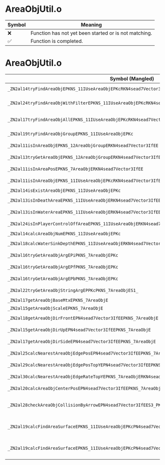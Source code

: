 # AreaObjUtil.o
| Symbol | Meaning 
| ------------- | ------------- 
| :x: | Function has not yet been started or is not matching. 
| :white_check_mark: | Function is completed. 


# AreaObjUtil.o
| Symbol (Mangled) | Symbol (Demangled) | Decompiled? |
| ------------- |  ------------- | ------------- |
| `_ZN2al14tryFindAreaObjEPKNS_11IUseAreaObjEPKcRKN4sead7Vector3IfEE` | `al::tryFindAreaObj(al::IUseAreaObj const*,char const*,sead::Vector3<float> const&)` | :x: |
| `_ZN2al24tryFindAreaObjWithFilterEPKNS_11IUseAreaObjEPKcRKN4sead7Vector3IfEEPNS_17AreaObjFilterBaseE` | `al::tryFindAreaObjWithFilter(al::IUseAreaObj const*,char const*,sead::Vector3<float> const&,al::AreaObjFilterBase *)` | :x: |
| `_ZN2al17tryFindAreaObjAllEPKNS_11IUseAreaObjEPKcRKN4sead7Vector3IfEEPNS_19AreaObjFindCallBackE` | `al::tryFindAreaObjAll(al::IUseAreaObj const*,char const*,sead::Vector3<float> const&,al::AreaObjFindCallBack *)` | :x: |
| `_ZN2al19tryFindAreaObjGroupEPKNS_11IUseAreaObjEPKc` | `al::tryFindAreaObjGroup(al::IUseAreaObj const*,char const*)` | :x: |
| `_ZN2al11isInAreaObjEPKNS_12AreaObjGroupERKN4sead7Vector3IfEE` | `al::isInAreaObj(al::AreaObjGroup const*,sead::Vector3<float> const&)` | :x: |
| `_ZN2al13tryGetAreaObjEPKNS_12AreaObjGroupERKN4sead7Vector3IfEE` | `al::tryGetAreaObj(al::AreaObjGroup const*,sead::Vector3<float> const&)` | :x: |
| `_ZN2al11isInAreaPosEPKNS_7AreaObjERKN4sead7Vector3IfEE` | `al::isInAreaPos(al::AreaObj const*,sead::Vector3<float> const&)` | :x: |
| `_ZN2al11isInAreaObjEPKNS_11IUseAreaObjEPKcRKN4sead7Vector3IfEE` | `al::isInAreaObj(al::IUseAreaObj const*,char const*,sead::Vector3<float> const&)` | :x: |
| `_ZN2al14isExistAreaObjEPKNS_11IUseAreaObjEPKc` | `al::isExistAreaObj(al::IUseAreaObj const*,char const*)` | :x: |
| `_ZN2al13isInDeathAreaEPKNS_11IUseAreaObjERKN4sead7Vector3IfEE` | `al::isInDeathArea(al::IUseAreaObj const*,sead::Vector3<float> const&)` | :x: |
| `_ZN2al13isInWaterAreaEPKNS_11IUseAreaObjERKN4sead7Vector3IfEE` | `al::isInWaterArea(al::IUseAreaObj const*,sead::Vector3<float> const&)` | :x: |
| `_ZN2al24isInPlayerControlOffAreaEPKNS_11IUseAreaObjERKN4sead7Vector3IfEE` | `al::isInPlayerControlOffArea(al::IUseAreaObj const*,sead::Vector3<float> const&)` | :x: |
| `_ZN2al14calcAreaObjNumEPKNS_11IUseAreaObjEPKc` | `al::calcAreaObjNum(al::IUseAreaObj const*,char const*)` | :x: |
| `_ZN2al18calcWaterSinkDepthEPKNS_11IUseAreaObjERKN4sead7Vector3IfEE` | `al::calcWaterSinkDepth(al::IUseAreaObj const*,sead::Vector3<float> const&)` | :x: |
| `_ZN2al16tryGetAreaObjArgEPiPKNS_7AreaObjEPKc` | `al::tryGetAreaObjArg(int *,al::AreaObj const*,char const*)` | :x: |
| `_ZN2al16tryGetAreaObjArgEPfPKNS_7AreaObjEPKc` | `al::tryGetAreaObjArg(float *,al::AreaObj const*,char const*)` | :x: |
| `_ZN2al16tryGetAreaObjArgEPbPKNS_7AreaObjEPKc` | `al::tryGetAreaObjArg(bool *,al::AreaObj const*,char const*)` | :x: |
| `_ZN2al22tryGetAreaObjStringArgEPPKcPKNS_7AreaObjES1_` | `al::tryGetAreaObjStringArg(char const**,al::AreaObj const*,char const*)` | :x: |
| `_ZN2al17getAreaObjBaseMtxEPKNS_7AreaObjE` | `al::getAreaObjBaseMtx(al::AreaObj const*)` | :x: |
| `_ZN2al15getAreaObjScaleEPKNS_7AreaObjE` | `al::getAreaObjScale(al::AreaObj const*)` | :x: |
| `_ZN2al18getAreaObjDirFrontEPN4sead7Vector3IfEEPKNS_7AreaObjE` | `al::getAreaObjDirFront(sead::Vector3<float> *,al::AreaObj const*)` | :x: |
| `_ZN2al15getAreaObjDirUpEPN4sead7Vector3IfEEPKNS_7AreaObjE` | `al::getAreaObjDirUp(sead::Vector3<float> *,al::AreaObj const*)` | :x: |
| `_ZN2al17getAreaObjDirSideEPN4sead7Vector3IfEEPKNS_7AreaObjE` | `al::getAreaObjDirSide(sead::Vector3<float> *,al::AreaObj const*)` | :x: |
| `_ZN2al25calcNearestAreaObjEdgePosEPN4sead7Vector3IfEEPKNS_7AreaObjERKS2_` | `al::calcNearestAreaObjEdgePos(sead::Vector3<float> *,al::AreaObj const*,sead::Vector3<float> const&)` | :x: |
| `_ZN2al29calcNearestAreaObjEdgePosTopYEPN4sead7Vector3IfEEPKNS_7AreaObjERKS2_` | `al::calcNearestAreaObjEdgePosTopY(sead::Vector3<float> *,al::AreaObj const*,sead::Vector3<float> const&)` | :x: |
| `_ZN2al30calcNearestAreaObjEdgeRateTopYEPKNS_7AreaObjERKN4sead7Vector3IfEE` | `al::calcNearestAreaObjEdgeRateTopY(al::AreaObj const*,sead::Vector3<float> const&)` | :x: |
| `_ZN2al20calcAreaObjCenterPosEPN4sead7Vector3IfEEPKNS_7AreaObjE` | `al::calcAreaObjCenterPos(sead::Vector3<float> *,al::AreaObj const*)` | :x: |
| `_ZN2al28checkAreaObjCollisionByArrowEPN4sead7Vector3IfEES3_PKNS_7AreaObjERKS2_S8_` | `al::checkAreaObjCollisionByArrow(sead::Vector3<float> *,sead::Vector3<float> *,al::AreaObj const*,sead::Vector3<float> const&,sead::Vector3<float> const&)` | :x: |
| `_ZN2al19calcFindAreaSurfaceEPKNS_11IUseAreaObjEPKcPN4sead7Vector3IfEES8_RKS7_SA_` | `al::calcFindAreaSurface(al::IUseAreaObj const*,char const*,sead::Vector3<float> *,sead::Vector3<float> *,sead::Vector3<float> const&,sead::Vector3<float> const&)` | :x: |
| `_ZN2al19calcFindAreaSurfaceEPKNS_11IUseAreaObjEPKcPN4sead7Vector3IfEES8_RKS7_SA_f` | `al::calcFindAreaSurface(al::IUseAreaObj const*,char const*,sead::Vector3<float> *,sead::Vector3<float> *,sead::Vector3<float> const&,sead::Vector3<float> const&,float)` | :x: |
